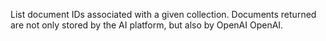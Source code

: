 List document IDs associated with a given collection. Documents
returned are not only stored by the AI platform, but also by OpenAI
OpenAI.
